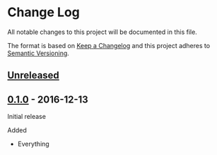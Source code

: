 # Change Log

All notable changes to this project will be documented in this file.

The format is based on [Keep a Changelog](http://keepachangelog.com/)
and this project adheres to [Semantic Versioning](http://semver.org/).

## [Unreleased]

[Unreleased]: https://github.com/atomist-contrib/luigi-rewrite-rug/compare/0.1.0...HEAD

## [0.1.0] - 2016-12-13

[0.1.0]: https://github.com/atomist-contrib/luigi-rewrite-rug/tree/0.1.0

Initial release

Added

-   Everything
